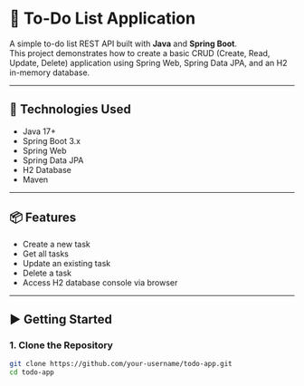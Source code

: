 # 📝 To-Do List Application

A simple to-do list REST API built with **Java** and **Spring Boot**.  
This project demonstrates how to create a basic CRUD (Create, Read, Update, Delete) 
application using Spring Web, Spring Data JPA, and an H2 in-memory database.

---

## 🚀 Technologies Used

- Java 17+
- Spring Boot 3.x
- Spring Web
- Spring Data JPA
- H2 Database
- Maven

---

## 📦 Features

- Create a new task
- Get all tasks
- Update an existing task
- Delete a task
- Access H2 database console via browser

---

## ▶️ Getting Started

### 1. Clone the Repository

```bash
git clone https://github.com/your-username/todo-app.git
cd todo-app
